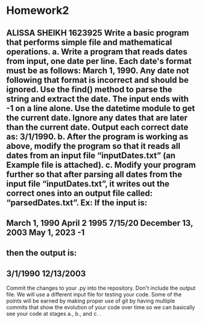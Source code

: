 # Homework2
ALISSA SHEIKH 1623925
Write a basic program that performs simple file and mathematical 
operations. 
a. 
Write a program that reads dates from input, one date per line. Each 
date's format must be as follows: March 1, 1990. Any date not following 
that format is incorrect and should be ignored. Use the find() method to 
parse the string and extract the date. The input ends with -1 on a line 
alone. Use the datetime module to get the current date. Ignore any dates 
that are later than the current date. Output each correct date as: 
3/1/1990. 
b. 
After the program is working as above, modify the program so that it 
reads all dates from an input file “inputDates.txt” (an Example file is 
attached). 
c. 
Modify your program further so that after parsing all dates from the 
input file “inputDates.txt”, it writes out the correct ones into an 
output file called: “parsedDates.txt”. 
Ex: If the input is: 
-- 
 March 1, 1990 
 April 2 1995 
 7/15/20 
 December 13, 2003 
 May 1, 2023 
 -1 
-- 
then the output is: 
-- 
 3/1/1990 
 12/13/2003 
-- 
Commit the changes to your .py into the repository. Don't include the 
output file. We will use a different input file for testing your code. 
Some of the points will be earned by making proper use of git by having 
multiple commits that show the evolution of your code over time so we can 
basically see your code at stages a., b., and c. . 
